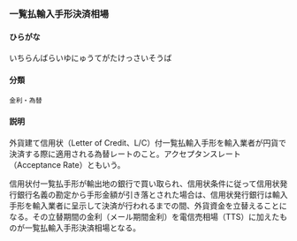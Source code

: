 <div style="display:none;">

## [あ行](securities-terms?id=あ行)

</div>

### 一覧払輸入手形決済相場

#### ひらがな

いちらんばらいゆにゅうてがたけっさいそうば

#### 分類

`金利・為替`

#### 説明

外貨建て信用状（Letter of Credit、L/C）付一覧払輸入手形を輸入業者が円貨で決済する際に適用される為替レートのこと。アクセプタンスレート（Acceptance Rate）ともいう。
 
信用状付一覧払手形が輸出地の銀行で買い取られ、信用状条件に従って信用状発行銀行名義の勘定から手形金額が引き落とされた場合は、信用状発行銀行は輸入手形を輸入業者に呈示して決済が行われるまでの間、外貨資金を立替えることになる。その立替期間の金利（メール期間金利）を電信売相場（TTS）に加えたものが一覧払輸入手形決済相場となる。

<div style="display:none;">

## [か行](securities-terms?id=か行)
## [さ行](securities-terms?id=さ行)
## [た行](securities-terms?id=た行)
## [な行](securities-terms?id=な行)
## [は行](securities-terms?id=は行)
## [ま行](securities-terms?id=ま行)
## [や行](securities-terms?id=や行)
## [ら行](securities-terms?id=ら行)
## [わ行](securities-terms?id=わ行)
## [英数字・記号](securities-terms?id=英数字・記号)

</div>

